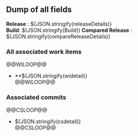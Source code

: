 ## Dump of all fields    
**Release**  : ${JSON.stringify(releaseDetails)}     
**Build**: $(JSON.stringify(Build))
**Compared Release**  : ${JSON.stringify(compareReleaseDetails)}    

### All associated work items  
@@WILOOP@@  
* **${JSON.stringify(widetail)}  
@@WILOOP@@  
 
### Associated commits
@@CSLOOP@@  
* ${JSON.stringify(csdetail)}  
@@CSLOOP@@
